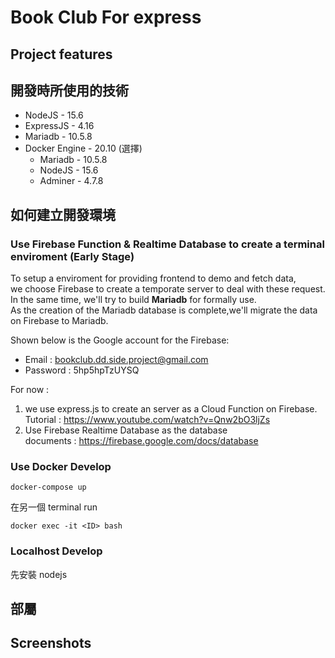 # Book Club For express

## Project features

## 開發時所使用的技術

* NodeJS - 15.6
* ExpressJS - 4.16
* Mariadb - 10.5.8
* Docker Engine - 20.10 (選擇)
    * Mariadb - 10.5.8
    * NodeJS - 15.6
    * Adminer - 4.7.8

## 如何建立開發環境


### Use Firebase Function & Realtime Database to create a terminal enviroment (Early Stage)

To setup a enviroment for providing frontend to demo and fetch data,  
we choose Firebase to create a temporate server to deal with these request.  
In the same time, we'll try to build **Mariadb** for formally use.  
As the creation of the Mariadb database is complete,we'll migrate the data on Firebase to Mariadb.   
  
Shown below is the Google account for the Firebase:
* Email : bookclub.dd.side.project@gmail.com
* Password : 5hp5hpTzUYSQ

For now : 
1. we use express.js to create an server as a Cloud Function on Firebase.  
Tutorial : https://www.youtube.com/watch?v=Qnw2bO3ljZs  
2. Use Firebase Realtime Database as the database   
documents : https://firebase.google.com/docs/database  
  
### Use Docker Develop

```
docker-compose up
```

在另一個 terminal run
```
docker exec -it <ID> bash
```

### Localhost Develop

先安裝 nodejs

## 部屬

## Screenshots
